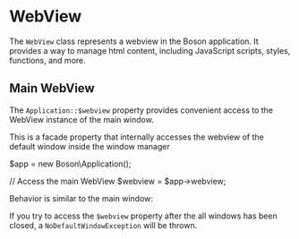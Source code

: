 # WebView

<show-structure for="chapter" depth="2"/>

The `WebView` class represents a webview in the Boson application. It provides 
a way to manage html content, including JavaScript scripts, styles, functions, 
and more.

## Main WebView

The `Application::$webview` property provides convenient access to the WebView
instance of the <tooltip term="main window">main window</tooltip>.

<tip>This is a <tooltip term="facade">facade property</tooltip> that internally 
accesses the webview of the default window inside the window manager</tip>

<code-block lang="PHP">
$app = new Boson\Application();

// Access the main WebView
$webview = $app->webview;
</code-block>

<warning>
Behavior is similar to the <tooltip term="main window">main window</tooltip>:

If you try to access the `$webview` property after the all windows has been
closed, a `NoDefaultWindowException` will be thrown.
</warning>
